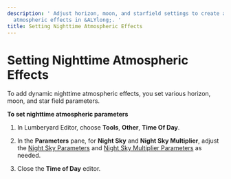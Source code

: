 ```yaml
---
description: ' Adjust horizon, moon, and starfield settings to create a dynamic nighttime
  atmospheric effects in &ALYlong;. '
title: Setting Nighttime Atmospheric Effects
---
```

# Setting Nighttime Atmospheric Effects<a name="sky-night-atmosphere"></a>

To add dynamic nighttime atmospheric effects, you set various horizon, moon, and star field parameters\. 

**To set nighttime atmospheric parameters**

1. In Lumberyard Editor, choose **Tools**, **Other**, **Time Of Day**\.

1. In the **Parameters** pane, for **Night Sky** and **Night Sky Multiplier**, adjust the [Night Sky Parameters](sky-tod-parameters.md#night-sky-time-of-day-parameters) and [Night Sky Multiplier Parameters](sky-tod-parameters.md#night-sky-multiplier-time-of-day-parameters) as needed\.

1. Close the **Time of Day** editor\.